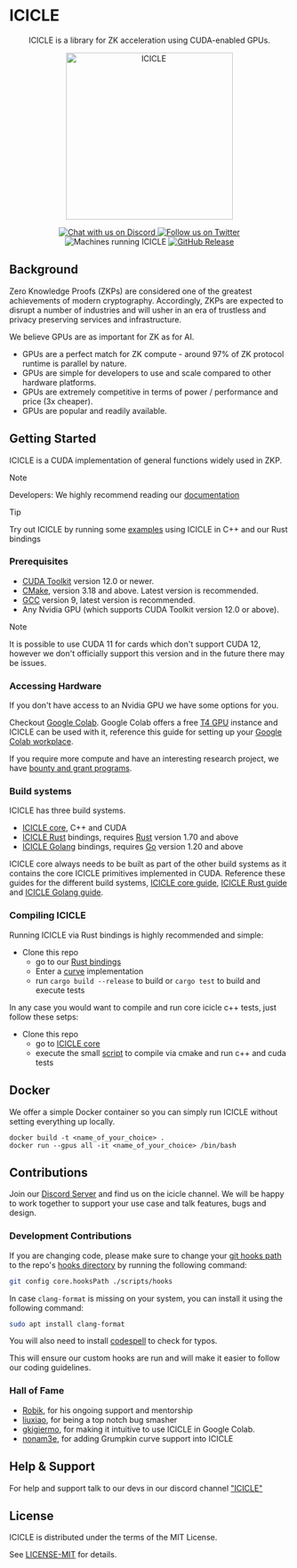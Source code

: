 # ICICLE

<div align="center">ICICLE is a library for ZK acceleration using CUDA-enabled GPUs.</div>

<p align="center">
  <img alt="ICICLE" width="300" height="300" src="https://user-images.githubusercontent.com/2446179/223707486-ed8eb5ab-0616-4601-8557-12050df8ccf7.png"/>
</p>
<p align="center">
  <a href="https://discord.gg/EVVXTdt6DF">
    <img src="https://img.shields.io/discord/1063033227788423299?logo=discord" alt="Chat with us on Discord">
  </a>
  <a href="https://twitter.com/intent/follow?screen_name=Ingo_zk">
    <img src="https://img.shields.io/twitter/follow/Ingo_zk?style=social&logo=twitter" alt="Follow us on Twitter">
  </a>
  <img src="https://img.shields.io/badge/Machines%20running%20ICICLE-544-lightblue" alt="Machines running ICICLE">
  <a href="https://github.com/ingonyama-zk/icicle/releases">
    <img src="https://img.shields.io/github/v/release/ingonyama-zk/icicle" alt="GitHub Release">
  </a>
</p>


## Background

Zero Knowledge Proofs (ZKPs) are considered one of the greatest achievements of modern cryptography. Accordingly, ZKPs are expected to disrupt a number of industries and will usher in an era of trustless and privacy preserving services and infrastructure.

We believe GPUs are as important for ZK as for AI.

- GPUs are a perfect match for ZK compute - around 97% of ZK protocol runtime is parallel by nature.
- GPUs are simple for developers to use and scale compared to other hardware platforms.
- GPUs are extremely competitive in terms of power / performance and price (3x cheaper).
- GPUs are popular and readily available.

## Getting Started

ICICLE is a CUDA implementation of general functions widely used in ZKP.

> [!NOTE]
> Developers: We highly recommend reading our [documentation]

> [!TIP]
> Try out ICICLE by running some [examples] using ICICLE in C++ and our Rust bindings 

### Prerequisites

- [CUDA Toolkit](https://developer.nvidia.com/cuda-downloads) version 12.0 or newer.
- [CMake]((https://cmake.org/files/)), version 3.18 and above. Latest version is recommended.
- [GCC](https://gcc.gnu.org/install/download.html) version 9, latest version is recommended.
- Any Nvidia GPU (which supports CUDA Toolkit version 12.0 or above).

> [!NOTE]
> It is possible to use CUDA 11 for cards which don't support CUDA 12, however we don't officially support this version and in the future there may be issues.

### Accessing Hardware

If you don't have access to an Nvidia GPU we have some options for you. 

Checkout [Google Colab](https://colab.google/). Google Colab offers a free [T4 GPU](https://www.nvidia.com/en-us/data-center/tesla-t4/) instance and ICICLE can be used with it, reference this guide for setting up your [Google Colab workplace][GOOGLE-COLAB-ICICLE].

If you require more compute and have an interesting research project, we have [bounty and grant programs][GRANT_PROGRAM].


### Build systems

ICICLE has three build systems.

- [ICICLE core][ICICLE-CORE], C++ and CUDA
- [ICICLE Rust][ICICLE-RUST] bindings, requires [Rust](https://www.rust-lang.org/) version 1.70 and above
- [ICICLE Golang][ICICLE-GO] bindings, requires [Go](https://go.dev/) version 1.20 and above

ICICLE core always needs to be built as part of the other build systems as it contains the core ICICLE primitives implemented in CUDA. Reference these guides for the different build systems, [ICICLE core guide][ICICLE-CORE-README], [ICICLE Rust guide][ICICLE-RUST-README] and [ICICLE Golang guide][ICICLE-GO-README].

### Compiling ICICLE

Running ICICLE via Rust bindings is highly recommended and simple:
- Clone this repo
  - go to our [Rust bindings][ICICLE-RUST]
  - Enter a [curve](./wrappers/rust/icicle-curves) implementation
  - run `cargo build --release` to build or `cargo test` to build and execute tests

In any case you would want to compile and run core icicle c++ tests, just follow these setps:
- Clone this repo
  - go to [ICICLE core][ICICLE-CORE]
  - execute the small [script](https://github.com/ingonyama-zk/icicle/tree/main/icicle#running-tests) to compile via cmake and run c++ and cuda tests

## Docker

We offer a simple Docker container so you can simply run ICICLE without setting everything up locally.

```
docker build -t <name_of_your_choice> .
docker run --gpus all -it <name_of_your_choice> /bin/bash
```

## Contributions

Join our [Discord Server][DISCORD] and find us on the icicle channel. We will be happy to work together to support your use case and talk features, bugs and design.

### Development Contributions

If you are changing code, please make sure to change your [git hooks path][HOOKS_DOCS] to the repo's [hooks directory][HOOKS_PATH] by running the following command:

```sh
git config core.hooksPath ./scripts/hooks
```

In case `clang-format` is missing on your system, you can install it  using the following command:

```sh
sudo apt install clang-format
```

You will also need to install [codespell](https://github.com/codespell-project/codespell?tab=readme-ov-file#installation) to check for typos.

This will ensure our custom hooks are run and will make it easier to follow our coding guidelines.

### Hall of Fame

- [Robik](https://github.com/robik75), for his ongoing support and mentorship
- [liuxiao](https://github.com/liuxiaobleach), for being a top notch bug smasher
- [gkigiermo](https://github.com/gkigiermo), for making it intuitive to use ICICLE in Google Colab.
- [nonam3e](https://github.com/nonam3e), for adding Grumpkin curve support into ICICLE

## Help & Support

For help and support talk to our devs in our discord channel ["ICICLE"](https://discord.gg/EVVXTdt6DF) 


## License

ICICLE is distributed under the terms of the MIT License.

See [LICENSE-MIT][LMIT] for details.

<!-- Begin Links -->
[BLS12-381]: ./icicle/curves/
[BLS12-377]: ./icicle/curves/
[BN254]: ./icicle/curves/
[BW6-671]: ./icicle/curves/
[NVCC]: https://docs.nvidia.com/cuda/#installation-guides
[LMIT]: ./LICENSE
[DISCORD]: https://discord.gg/Y4SkbDf2Ff
[googletest]: https://github.com/google/googletest/
[HOOKS_DOCS]: https://git-scm.com/docs/githooks
[HOOKS_PATH]: ./scripts/hooks/
[CMAKELISTS]: https://github.com/ingonyama-zk/icicle/blob/f0e6b465611227b858ec4590f4de5432e892748d/icicle/CMakeLists.txt#L28
[GOOGLE-COLAB-ICICLE]: https://dev.ingonyama.com/icicle/colab-instructions
[GRANT_PROGRAM]: https://medium.com/@ingonyama/icicle-for-researchers-grants-challenges-9be1f040998e
[ICICLE-CORE]: ./icicle/
[ICICLE-RUST]: ./wrappers/rust/
[ICICLE-GO]: ./wrappers/golang/
[ICICLE-CORE-README]: ./icicle/README.md
[ICICLE-RUST-README]: ./wrappers/rust/README.md
[ICICLE-GO-README]: ./wrappers/golang/README.md
[documentation]: https://dev.ingonyama.com/icicle/overview
[examples]: ./examples/

<!-- End Links -->

